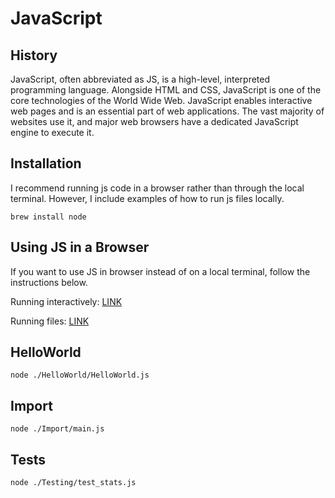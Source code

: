 # JavaScript

## History

JavaScript, often abbreviated as JS, is a high-level, interpreted programming language. Alongside HTML and CSS, JavaScript is one of the core technologies of the World Wide Web. JavaScript enables interactive web pages and is an essential part of web applications. The vast majority of websites use it, and major web browsers have a dedicated JavaScript engine to execute it.

## Installation

I recommend running js code in a browser rather than through the local terminal. However, I include examples of how to run js files locally.

```
brew install node
```

## Using JS in a Browser

If you want to use JS in browser instead of on a local terminal, follow the instructions below.

Running interactively: [LINK](https://creative-coding.decontextualize.com/browser-console/)

Running files: [LINK](https://stackoverflow.com/questions/27241815/how-do-i-execute-js-files-locally-in-my-browser)

## HelloWorld

```
node ./HelloWorld/HelloWorld.js
```

## Import

```
node ./Import/main.js
```

<!--
https://medium.com/the-node-js-collection/modern-javascript-explained-for-dinosaurs-f695e9747b70
-->

## Tests

```
node ./Testing/test_stats.js
```
